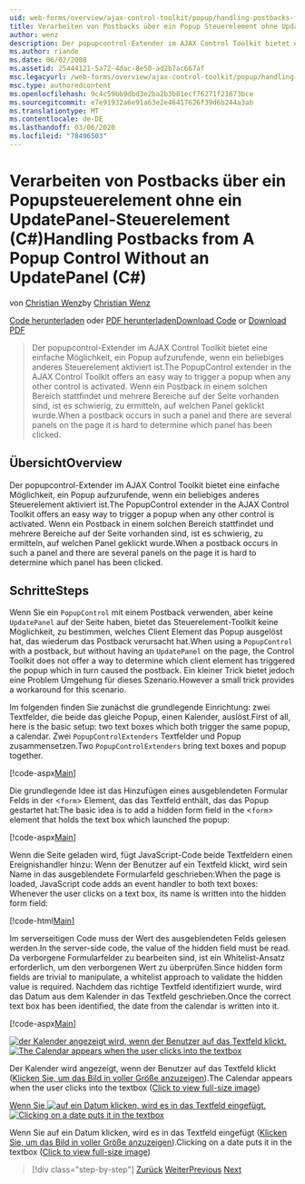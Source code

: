 ```yaml
---
uid: web-forms/overview/ajax-control-toolkit/popup/handling-postbacks-from-a-popup-control-without-an-updatepanel-cs
title: Verarbeiten von Postbacks über ein Popup Steuerelement ohne Update Panel (C#) | Microsoft-Dokumentation
author: wenz
description: Der popupcontrol-Extender im AJAX Control Toolkit bietet eine einfache Möglichkeit, ein Popup aufzurufende, wenn ein beliebiges anderes Steuerelement aktiviert ist. Wenn ein Postback in "su..." auftritt
ms.author: riande
ms.date: 06/02/2008
ms.assetid: 25444121-5a72-4dac-8e50-ad2b7ac667af
msc.legacyurl: /web-forms/overview/ajax-control-toolkit/popup/handling-postbacks-from-a-popup-control-without-an-updatepanel-cs
msc.type: authoredcontent
ms.openlocfilehash: 9c4c59bb9dbd3e2ba2b3b81ecf76271f21673bce
ms.sourcegitcommit: e7e91932a6e91a63e2e46417626f39d6b244a3ab
ms.translationtype: MT
ms.contentlocale: de-DE
ms.lasthandoff: 03/06/2020
ms.locfileid: "78496503"
---
```

# <a name="handling-postbacks-from-a-popup-control-without-an-updatepanel-c"></a><span data-ttu-id="27313-104">Verarbeiten von Postbacks über ein Popupsteuerelement ohne ein UpdatePanel-Steuerelement (C#)</span><span class="sxs-lookup"><span data-stu-id="27313-104">Handling Postbacks from A Popup Control Without an UpdatePanel (C#)</span></span>

<span data-ttu-id="27313-105">von [Christian Wenz](https://github.com/wenz)</span><span class="sxs-lookup"><span data-stu-id="27313-105">by [Christian Wenz](https://github.com/wenz)</span></span>

<span data-ttu-id="27313-106">[Code herunterladen](https://download.microsoft.com/download/9/3/f/93f8daea-bebd-4821-833b-95205389c7d0/PopupControl3.cs.zip) oder [PDF herunterladen](https://download.microsoft.com/download/2/d/c/2dc10e34-6983-41d4-9c08-f78f5387d32b/popupcontrol3CS.pdf)</span><span class="sxs-lookup"><span data-stu-id="27313-106">[Download Code](https://download.microsoft.com/download/9/3/f/93f8daea-bebd-4821-833b-95205389c7d0/PopupControl3.cs.zip) or [Download PDF](https://download.microsoft.com/download/2/d/c/2dc10e34-6983-41d4-9c08-f78f5387d32b/popupcontrol3CS.pdf)</span></span>

> <span data-ttu-id="27313-107">Der popupcontrol-Extender im AJAX Control Toolkit bietet eine einfache Möglichkeit, ein Popup aufzurufende, wenn ein beliebiges anderes Steuerelement aktiviert ist.</span><span class="sxs-lookup"><span data-stu-id="27313-107">The PopupControl extender in the AJAX Control Toolkit offers an easy way to trigger a popup when any other control is activated.</span></span> <span data-ttu-id="27313-108">Wenn ein Postback in einem solchen Bereich stattfindet und mehrere Bereiche auf der Seite vorhanden sind, ist es schwierig, zu ermitteln, auf welchen Panel geklickt wurde.</span><span class="sxs-lookup"><span data-stu-id="27313-108">When a postback occurs in such a panel and there are several panels on the page it is hard to determine which panel has been clicked.</span></span>

## <a name="overview"></a><span data-ttu-id="27313-109">Übersicht</span><span class="sxs-lookup"><span data-stu-id="27313-109">Overview</span></span>

<span data-ttu-id="27313-110">Der popupcontrol-Extender im AJAX Control Toolkit bietet eine einfache Möglichkeit, ein Popup aufzurufende, wenn ein beliebiges anderes Steuerelement aktiviert ist.</span><span class="sxs-lookup"><span data-stu-id="27313-110">The PopupControl extender in the AJAX Control Toolkit offers an easy way to trigger a popup when any other control is activated.</span></span> <span data-ttu-id="27313-111">Wenn ein Postback in einem solchen Bereich stattfindet und mehrere Bereiche auf der Seite vorhanden sind, ist es schwierig, zu ermitteln, auf welchen Panel geklickt wurde.</span><span class="sxs-lookup"><span data-stu-id="27313-111">When a postback occurs in such a panel and there are several panels on the page it is hard to determine which panel has been clicked.</span></span>

## <a name="steps"></a><span data-ttu-id="27313-112">Schritte</span><span class="sxs-lookup"><span data-stu-id="27313-112">Steps</span></span>

<span data-ttu-id="27313-113">Wenn Sie ein `PopupControl` mit einem Postback verwenden, aber keine `UpdatePanel` auf der Seite haben, bietet das Steuerelement-Toolkit keine Möglichkeit, zu bestimmen, welches Client Element das Popup ausgelöst hat, das wiederum das Postback verursacht hat.</span><span class="sxs-lookup"><span data-stu-id="27313-113">When using a `PopupControl` with a postback, but without having an `UpdatePanel` on the page, the Control Toolkit does not offer a way to determine which client element has triggered the popup which in turn caused the postback.</span></span> <span data-ttu-id="27313-114">Ein kleiner Trick bietet jedoch eine Problem Umgehung für dieses Szenario.</span><span class="sxs-lookup"><span data-stu-id="27313-114">However a small trick provides a workaround for this scenario.</span></span>

<span data-ttu-id="27313-115">Im folgenden finden Sie zunächst die grundlegende Einrichtung: zwei Textfelder, die beide das gleiche Popup, einen Kalender, auslöst.</span><span class="sxs-lookup"><span data-stu-id="27313-115">First of all, here is the basic setup: two text boxes which both trigger the same popup, a calendar.</span></span> <span data-ttu-id="27313-116">Zwei `PopupControlExtenders` Textfelder und Popup zusammensetzen.</span><span class="sxs-lookup"><span data-stu-id="27313-116">Two `PopupControlExtenders` bring text boxes and popup together.</span></span>

[!code-aspx[Main](handling-postbacks-from-a-popup-control-without-an-updatepanel-cs/samples/sample1.aspx)]

<span data-ttu-id="27313-117">Die grundlegende Idee ist das Hinzufügen eines ausgeblendeten Formular Felds in der &lt;`form`&gt; Element, das das Textfeld enthält, das das Popup gestartet hat:</span><span class="sxs-lookup"><span data-stu-id="27313-117">The basic idea is to add a hidden form field in the &lt;`form`&gt; element that holds the text box which launched the popup:</span></span>

[!code-aspx[Main](handling-postbacks-from-a-popup-control-without-an-updatepanel-cs/samples/sample2.aspx)]

<span data-ttu-id="27313-118">Wenn die Seite geladen wird, fügt JavaScript-Code beide Textfeldern einen Ereignishandler hinzu: Wenn der Benutzer auf ein Textfeld klickt, wird sein Name in das ausgeblendete Formularfeld geschrieben:</span><span class="sxs-lookup"><span data-stu-id="27313-118">When the page is loaded, JavaScript code adds an event handler to both text boxes: Whenever the user clicks on a text box, its name is written into the hidden form field:</span></span>

[!code-html[Main](handling-postbacks-from-a-popup-control-without-an-updatepanel-cs/samples/sample3.html)]

<span data-ttu-id="27313-119">Im serverseitigen Code muss der Wert des ausgeblendeten Felds gelesen werden.</span><span class="sxs-lookup"><span data-stu-id="27313-119">In the server-side code, the value of the hidden field must be read.</span></span> <span data-ttu-id="27313-120">Da verborgene Formularfelder zu bearbeiten sind, ist ein Whitelist-Ansatz erforderlich, um den verborgenen Wert zu überprüfen.</span><span class="sxs-lookup"><span data-stu-id="27313-120">Since hidden form fields are trivial to manipulate, a whitelist approach to validate the hidden value is required.</span></span> <span data-ttu-id="27313-121">Nachdem das richtige Textfeld identifiziert wurde, wird das Datum aus dem Kalender in das Textfeld geschrieben.</span><span class="sxs-lookup"><span data-stu-id="27313-121">Once the correct text box has been identified, the date from the calendar is written into it.</span></span>

[!code-aspx[Main](handling-postbacks-from-a-popup-control-without-an-updatepanel-cs/samples/sample4.aspx)]

<span data-ttu-id="27313-122">[![der Kalender angezeigt wird, wenn der Benutzer auf das Textfeld klickt.](handling-postbacks-from-a-popup-control-without-an-updatepanel-cs/_static/image2.png)](handling-postbacks-from-a-popup-control-without-an-updatepanel-cs/_static/image1.png)</span><span class="sxs-lookup"><span data-stu-id="27313-122">[![The Calendar appears when the user clicks into the textbox](handling-postbacks-from-a-popup-control-without-an-updatepanel-cs/_static/image2.png)](handling-postbacks-from-a-popup-control-without-an-updatepanel-cs/_static/image1.png)</span></span>

<span data-ttu-id="27313-123">Der Kalender wird angezeigt, wenn der Benutzer auf das Textfeld klickt ([Klicken Sie, um das Bild in voller Größe anzuzeigen](handling-postbacks-from-a-popup-control-without-an-updatepanel-cs/_static/image3.png)).</span><span class="sxs-lookup"><span data-stu-id="27313-123">The Calendar appears when the user clicks into the textbox ([Click to view full-size image](handling-postbacks-from-a-popup-control-without-an-updatepanel-cs/_static/image3.png))</span></span>

<span data-ttu-id="27313-124">[Wenn Sie ![auf ein Datum klicken, wird es in das Textfeld eingefügt.](handling-postbacks-from-a-popup-control-without-an-updatepanel-cs/_static/image5.png)](handling-postbacks-from-a-popup-control-without-an-updatepanel-cs/_static/image4.png)</span><span class="sxs-lookup"><span data-stu-id="27313-124">[![Clicking on a date puts it in the textbox](handling-postbacks-from-a-popup-control-without-an-updatepanel-cs/_static/image5.png)](handling-postbacks-from-a-popup-control-without-an-updatepanel-cs/_static/image4.png)</span></span>

<span data-ttu-id="27313-125">Wenn Sie auf ein Datum klicken, wird es in das Textfeld eingefügt ([Klicken Sie, um das Bild in voller Größe anzuzeigen](handling-postbacks-from-a-popup-control-without-an-updatepanel-cs/_static/image6.png)).</span><span class="sxs-lookup"><span data-stu-id="27313-125">Clicking on a date puts it in the textbox ([Click to view full-size image](handling-postbacks-from-a-popup-control-without-an-updatepanel-cs/_static/image6.png))</span></span>

> [!div class="step-by-step"]
> <span data-ttu-id="27313-126">[Zurück](handling-postbacks-from-a-popup-control-with-an-updatepanel-cs.md)
> [Weiter](using-multiple-popup-controls-vb.md)</span><span class="sxs-lookup"><span data-stu-id="27313-126">[Previous](handling-postbacks-from-a-popup-control-with-an-updatepanel-cs.md)
[Next](using-multiple-popup-controls-vb.md)</span></span>
